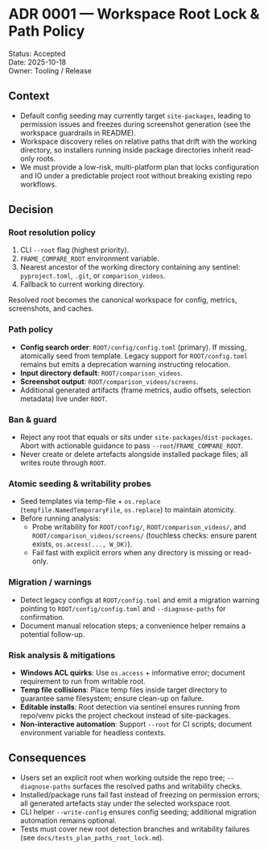 # ADR 0001 — Workspace Root Lock & Path Policy

Status: Accepted  
Date: 2025-10-18  
Owner: Tooling / Release

## Context
- Default config seeding may currently target `site-packages`, leading to permission issues and freezes during screenshot generation (see the workspace guardrails in README).
- Workspace discovery relies on relative paths that drift with the working directory, so installers running inside package directories inherit read-only roots.
- We must provide a low-risk, multi-platform plan that locks configuration and IO under a predictable project root without breaking existing repo workflows.

## Decision

### Root resolution policy
1. CLI `--root` flag (highest priority).
2. `FRAME_COMPARE_ROOT` environment variable.
3. Nearest ancestor of the working directory containing any sentinel: `pyproject.toml`, `.git`, or `comparison_videos`.
4. Fallback to current working directory.

Resolved root becomes the canonical workspace for config, metrics, screenshots, and caches.

### Path policy
- **Config search order**: `ROOT/config/config.toml` (primary). If missing, atomically seed from template. Legacy support for `ROOT/config.toml` remains but emits a deprecation warning instructing relocation.
- **Input directory default**: `ROOT/comparison_videos`.
- **Screenshot output**: `ROOT/comparison_videos/screens`.
- Additional generated artifacts (frame metrics, audio offsets, selection metadata) live under `ROOT`.

### Ban & guard
- Reject any root that equals or sits under `site-packages`/`dist-packages`. Abort with actionable guidance to pass `--root`/`FRAME_COMPARE_ROOT`.
- Never create or delete artefacts alongside installed package files; all writes route through `ROOT`.

### Atomic seeding & writability probes
- Seed templates via temp-file + `os.replace` (`tempfile.NamedTemporaryFile`, `os.replace`) to maintain atomicity.
- Before running analysis:
  - Probe writability for `ROOT/config/`, `ROOT/comparison_videos/`, and `ROOT/comparison_videos/screens/` (touchless checks: ensure parent exists, `os.access(..., W_OK)`).
  - Fail fast with explicit errors when any directory is missing or read-only.

### Migration / warnings
- Detect legacy configs at `ROOT/config.toml` and emit a migration warning pointing to `ROOT/config/config.toml` and `--diagnose-paths` for confirmation.
- Document manual relocation steps; a convenience helper remains a potential follow-up.

### Risk analysis & mitigations
- **Windows ACL quirks**: Use `os.access` + informative error; document requirement to run from writable root.
- **Temp file collisions**: Place temp files inside target directory to guarantee same filesystem; ensure clean-up on failure.
- **Editable installs**: Root detection via sentinel ensures running from repo/venv picks the project checkout instead of site-packages.
- **Non-interactive automation**: Support `--root` for CI scripts; document environment variable for headless contexts.

## Consequences
- Users set an explicit root when working outside the repo tree; `--diagnose-paths` surfaces the resolved paths and writability checks.
- Installed/package runs fail fast instead of freezing on permission errors; all generated artefacts stay under the selected workspace root.
- CLI helper `--write-config` ensures config seeding; additional migration automation remains optional.
- Tests must cover new root detection branches and writability failures (see `docs/tests_plan_paths_root_lock.md`).
